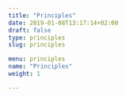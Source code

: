 ```yaml
---
title: "Principles"
date: 2019-01-08T13:17:14+02:00
draft: false
type: principles
slug: principles

menu: principles
name: "Principles"
weight: 1

---
```


